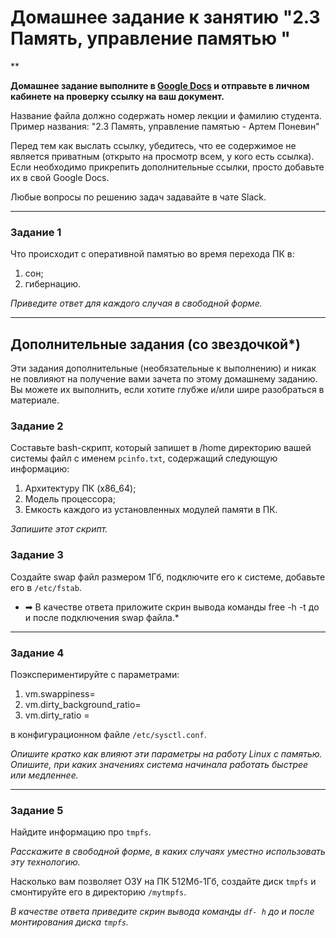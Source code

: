 # Домашнее задание к занятию "2.3 Память, управление памятью "

**

**Домашнее задание выполните в [Google Docs](https://docs.google.com/) и отправьте в личном кабинете на проверку ссылку на ваш документ.** 

Название файла должно содержать номер лекции и фамилию студента. Пример названия: "2.3 Память, управление памятью - Артем Поневин"

Перед тем как выслать ссылку, убедитесь, что ее содержимое не является приватным (открыто на просмотр всем, у кого есть ссылка). Если необходимо прикрепить дополнительные ссылки, просто добавьте их в свой Google Docs.

Любые вопросы по решению задач задавайте в чате Slack.

---

### Задание 1

Что происходит с оперативной памятью во время перехода ПК в:
1) сон;
2) гибернацию.

*Приведите ответ для каждого случая в свободной форме.*

---

## Дополнительные задания (со звездочкой*)
Эти задания дополнительные (необязательные к выполнению) и никак не повлияют на получение вами зачета по этому домашнему заданию. Вы можете их выполнить, если хотите глубже и/или шире разобраться в материале.

### Задание 2

Составьте bash-скрипт, который запишет в /home директорию вашей системы файл с именем `pcinfo.txt`, содержащий следующую информацию:

1) Архитектуру ПК (x86_64);
2) Модель процессора;
3) Емкость каждого из установленных модулей памяти в ПК.

*Запишите этот скрипт.*

### Задание 3

Создайте swap файл размером 1Гб, подключите его к системе, добавьте его в `/etc/fstab`.

* ➡ В качестве ответа приложите скрин вывода команды free -h -t до и после подключения swap файла.*

---

### Задание 4

Поэкспериментируйте с параметрами:

1) vm.swappiness=
2) vm.dirty_background_ratio=
3) vm.dirty_ratio = 

в конфигурационном файле `/etc/sysctl.conf`. 

*Опишите кратко как влияют эти параметры на работу Linux  с памятью. Опишите, при каких значениях система начинала работать быстрее или медленнее.*

---

### Задание 5

Найдите информацию про `tmpfs`. 

*Расскажите в свободной форме, в каких случаях уместно использовать эту технологию.*

Насколько вам позволяет ОЗУ на ПК 512Мб-1Гб, создайте диск `tmpfs` и смонтируйте его в директорию `/mytmpfs`.

*В качестве ответа приведите скрин вывода команды `df- h` до и после монтирования диска `tmpfs`.*
